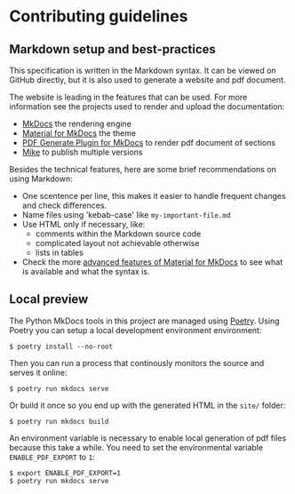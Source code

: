<!--
SPDX-FileCopyrightText: 2020-2023 Contributors to the Shapeshifter project

SPDX-License-Identifier: Apache-2.0
-->

# Contributing guidelines

## Markdown setup and best-practices

This specification is written in the Markdown syntax.
It can be viewed on GitHub directly, but it is also used to generate a website and pdf document.

The website is leading in the features that can be used.
For more information see the projects used to render and upload the documentation:

- [MkDocs](https://www.mkdocs.org/) the rendering engine
- [Material for MkDocs](https://squidfunk.github.io/mkdocs-material/) the theme
- [PDF Generate Plugin for MkDocs](https://github.com/orzih/mkdocs-with-pdf) to render pdf document of sections
- [Mike](https://github.com/jimporter/mike) to publish multiple versions

Besides the technical features, here are some brief recommendations on using Markdown:

- One scentence per line, this makes it easier to handle frequent changes and check differences.
- Name files using 'kebab-case' like `my-important-file.md`
- Use HTML only if necessary, like:
  - comments within the Markdown source code
  - complicated layout not achievable otherwise
  - lists in tables
- Check the more [advanced features of Material for MkDocs](https://squidfunk.github.io/mkdocs-material/reference/) to see what is available and what the syntax is.

## Local preview

The Python MkDocs tools in this project are managed using [Poetry](https://python-poetry.org/).
Using Poetry you can setup a local development environment environment:

```
$ poetry install --no-root
```

Then you can run a process that continously monitors the source and serves it online:

```
$ poetry run mkdocs serve
```

Or build it once so you end up with the generated HTML in the `site/` folder:

```
$ poetry run mkdocs build
```

An environment variable is necessary to enable local generation of pdf files because this take a while.
You need to set the environmental variable `ENABLE_PDF_EXPORT` to `1`:

```
$ export ENABLE_PDF_EXPORT=1
$ poetry run mkdocs serve
```
